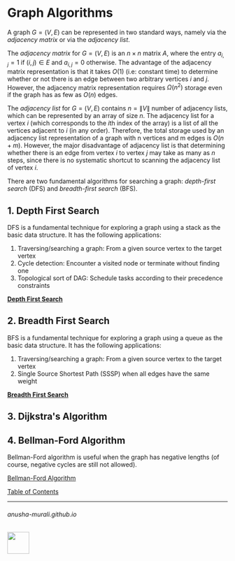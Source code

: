 # Graph Algorithms

A graph $G = (V, E)$ can be represented in two standard ways, namely via the *adjacency matrix* or via the *adjacency list*.

The *adjacency matrix* for $G = (V, E)$ is an $n \times n$ matrix $A$, where the entry $a_{i,j} = 1$ if $(i, j) \in E$ and $a_{i, j} = 0$ otherwise. The advantage of the adjacency matrix representation is that it takes $O(1)$ (i.e: constant time) to determine whether or not there is an edge between two arbitrary vertices $i$ and $j$. However, the adjacency matrix representation requires $\Omega(n^2)$ storage even if the graph has as few as $O(n)$ edges.

The *adjacency list* for $G = (V, E)$ contains $n = \|V\|$ number of adjacency lists, which can be represented by an array of size $n$. The adjacency list for a vertex $i$ (which corresponds to the $i$th index of the array) is a list of all the vertices adjacent to $i$ (in any order). Therefore, the total storage used by an adjacency list representation of a graph with n vertices and m edges is $O(n + m)$. However, the major disadvantage of adjacency list is that determining whether there is an edge from vertex $i$ to vertex $j$ may take as many as $n$ steps, since there is no systematic shortcut to scanning the adjacency list of vertex $i$. 

There are two fundamental algorithms for searching a graph: *depth-first search* (DFS) and *breadth-first search* (BFS).

## 1. Depth First Search

DFS is a fundamental technique for exploring a graph using a stack as the basic data structure. It has the following applications:
1. Traversing/searching a graph: From a given source vertex to the target vertex
2. Cycle detection: Encounter a visited node or terminate without finding one
3. Topological sort of DAG: Schedule tasks according to their precedence constraints

**[Depth First Search](./dfs.md)**

## 2. Breadth First Search

BFS is a fundamental technique for exploring a graph using a queue as the basic data structure. It has the following applications:
1. Traversing/searching a graph: From a given source vertex to the target vertex
2. Single Source Shortest Path (SSSP) when all edges have the same weight

**[Breadth First Search](./bfs.md)**

## 3. Dijkstra's Algorithm

## 4. Bellman-Ford Algorithm

Bellman-Ford algorithm is useful when the graph has negative lengths (of course, negative cycles are still not allowed).

[Bellman-Ford Algorithm](./bellman-ford.md)


[Table of Contents](./index.md)

* * *
###### anusha-murali.github.io

<img src="https://github.com/anusha-murali/anusha-murali.github.io/assets/111596338/639243aa-2857-4595-a65a-7852762bb002" width="50" height="50"/>
